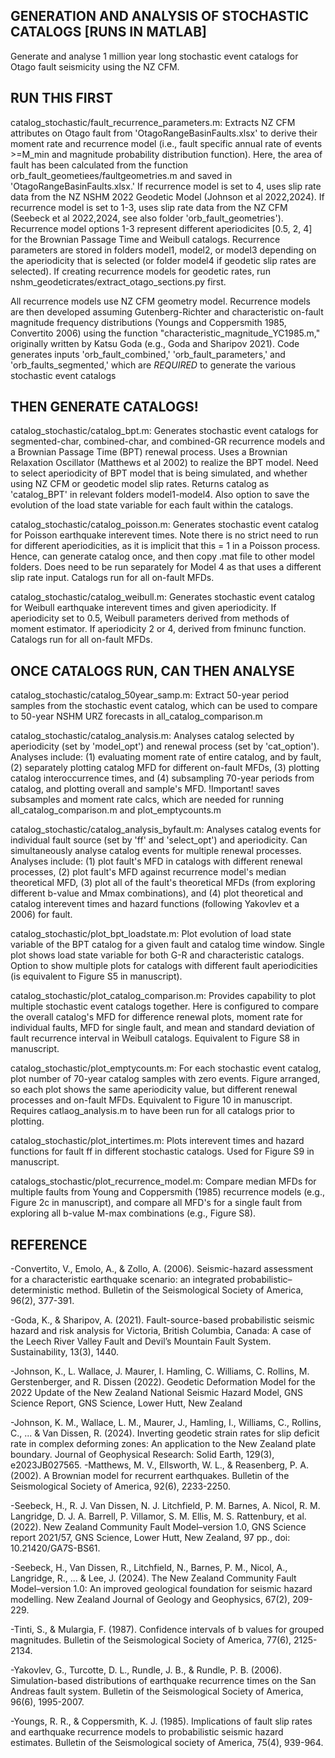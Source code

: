 ## GENERATION AND ANALYSIS OF STOCHASTIC CATALOGS [RUNS IN MATLAB]

Generate and analyse 1 million year long stochastic event catalogs for Otago fault seismicity using the NZ CFM.

## RUN THIS FIRST

catalog_stochastic/fault_recurrence_parameters.m: Extracts NZ CFM attributes on Otago fault from 'OtagoRangeBasinFaults.xlsx' to derive their moment rate and recurrence model (i.e., fault specific annual rate of events >=M_min and magnitude probability distribution function). Here, the area of fault has been calculated from the function orb_fault_geometiees/faultgeometries.m and saved in 'OtagoRangeBasinFaults.xlsx.' If recurrence model is set to 4, uses slip rate data from the NZ NSHM 2022 Geodetic Model (Johnson et al 2022,2024). If recurrence model is set to 1-3, uses slip rate data from the NZ CFM (Seebeck et al 2022,2024, see also folder 'orb_fault_geometries'). Recurrence model options 1-3 represent different aperiodicites [0.5, 2, 4] for the Brownian Passage Time and Weibull catalogs. Recurrence parameters are stored in folders model1, model2, or model3 depending on the aperiodicity that is selected (or folder model4 if geodetic slip rates are selected). If creating recurrence models for geodetic rates, run nshm_geodeticrates/extract_otago_sections.py first.

All recurrence models use NZ CFM geometry model. Recurrence models are then developed assuming Gutenberg-Richter and characteristic on-fault magnitude frequency distributions (Youngs and Coppersmith 1985, Convertito 2006) using the function "characteristic_magnitude_YC1985.m," originally written by Katsu Goda (e.g., Goda and Sharipov 2021). Code generates inputs 'orb_fault_combined,' 'orb_fault_parameters,' and 'orb_faults_segmented,' which are *REQUIRED* to generate the various stochastic event catalogs

## THEN GENERATE CATALOGS!

catalog_stochastic/catalog_bpt.m: Generates stochastic event catalogs for segmented-char, combined-char, and combined-GR recurrence models and a Brownian Passage Time (BPT) renewal process. Uses a Brownian Relaxation Oscillator (Matthews et al 2002) to realize the BPT model. Need to select aperiodicity of BPT model that is being simulated, and whether using NZ CFM or geodetic model slip rates. Returns catalog as 'catalog_BPT' in relevant folders model1-model4. Also option to save the evolution of the load state variable for each fault within the catalogs.

catalog_stochastic/catalog_poisson.m: Generates stochastic event catalog for Poisson earthquake interevent times. Note there is no strict need to run for different aperiodicities, as it is implicit that this = 1 in a Poisson process. Hence, can generate catalog once, and then copy .mat file to other model folders. Does need to be run separately for Model 4 as that uses a different slip rate input. Catalogs run for all on-fault MFDs.

catalog_stochastic/catalog_weibull.m: Generates stochastic event catalog for Weibull earthquake interevent times and given aperiodicity. If aperiodicity set to 0.5, Weibull parameters derived from methods of moment estimator. If aperiodicity 2 or 4, derived from fminunc function. Catalogs run for all on-fault MFDs.

## ONCE CATALOGS RUN, CAN THEN ANALYSE

catalog_stochastic/catalog_50year_samp.m: Extract 50-year period samples from the stochastic event catalog, which can be used to compare to 50-year NSHM URZ forecasts in all_catalog_comparison.m

catalog_stochastic/catalog_analysis.m: Analyses catalog selected by aperiodicity (set by 'model_opt') and renewal process (set by 'cat_option'). Analyses include: (1) evaluating moment rate of entire catalog, and by fault, (2) separately plotting catalog MFD for different on-fault MFDs, (3) plotting catalog interoccurrence times, and (4) subsampling 70-year periods from catalog, and plotting overall and sample's MFD. !Important! saves subsamples and moment rate calcs, which are needed for running all_catalog_comparison.m and plot_emptycounts.m

catalog_stochastic/catalog_analysis_byfault.m: Analyses catalog events for individual fault source (set by 'ff' and 'select_opt') and aperiodicity. Can simultaneously analyse catalog events for multiple renewal processes. Analyses include: (1) plot fault's MFD in catalogs with different renewal processes, (2) plot fault's MFD against recurrence model's median theoretical MFD, (3) plot all of the fault's theoretical MFDs (from exploring different b-value and Mmax combinations), and (4) plot theoretical and catalog interevent times and hazard functions (following Yakovlev et a 2006) for fault. 

catalog_stochastic/plot_bpt_loadstate.m: Plot evolution of load state variable of the BPT catalog for a given fault and catalog time window. Single plot shows load state variable for both G-R and characteristic catalogs. Option to show multiple plots for catalogs with different fault aperiodicities (is equivalent to Figure S5 in manuscript). 

catalog_stochastic/plot_catalog_comparison.m: Provides capability to plot multiple stochastic event catalogs together. Here is configured to compare the overall catalog's MFD for difference renewal plots, moment rate for individual faults, MFD for single fault, and mean and standard deviation of fault recurrence interval in Weibull catalogs. Equivalent to Figure S8 in manuscript.

catalog_stochastic/plot_emptycounts.m: For each stochastic event catalog, plot number of 70-year catalog samples with zero events. Figure arranged, so each plot shows the same aperiodicity value, but different renewal processes and on-fault MFDs. Equivalent to Figure 10 in manuscript. Requires catlaog_analysis.m to have been run for all catalogs prior to plotting.

catalog_stochastic/plot_intertimes.m: Plots interevent times and hazard functions for fault ff in different stochastic catalogs. Used for Figure S9 in manuscript.

catalogs_stochastic/plot_recurrence_model.m: Compare median MFDs for multiple faults from Young and Coppersmith (1985) recurrence models (e.g., Figure 2c in manuscript), and compare all MFD's for a single fault from exploring all b-value M-max combinations (e.g., Figure S8).

## REFERENCE

-Convertito, V., Emolo, A., & Zollo, A. (2006). Seismic-hazard assessment for a characteristic earthquake scenario: an integrated probabilistic–deterministic method. Bulletin of the Seismological Society of America, 96(2), 377-391.

-Goda, K., & Sharipov, A. (2021). Fault-source-based probabilistic seismic hazard and risk analysis for Victoria, British Columbia, Canada: A case of the Leech River Valley Fault and Devil’s Mountain Fault System. Sustainability, 13(3), 1440.

-Johnson, K., L. Wallace, J. Maurer, I. Hamling, C. Williams, C. Rollins, M. Gerstenberger, and R. Dissen (2022). Geodetic Deformation Model for the 2022 Update of the New Zealand National Seismic Hazard Model, GNS Science Report, GNS Science, Lower Hutt, New Zealand

-Johnson, K. M., Wallace, L. M., Maurer, J., Hamling, I., Williams, C., Rollins, C., ... & Van Dissen, R. (2024). Inverting geodetic strain rates for slip deficit rate in complex deforming zones: An application to the New Zealand plate boundary. Journal of Geophysical Research: Solid Earth, 129(3), e2023JB027565.
-Matthews, M. V., Ellsworth, W. L., & Reasenberg, P. A. (2002). A Brownian model for recurrent earthquakes. Bulletin of the Seismological Society of America, 92(6), 2233-2250.

-Seebeck, H., R. J. Van Dissen, N. J. Litchfield, P. M. Barnes, A. Nicol, R. M. Langridge, D. J. A. Barrell, P. Villamor, S. M. Ellis, M. S. Rattenbury, et al. (2022). New Zealand Community Fault Model–version 1.0, GNS Science report 2021/57, GNS Science, Lower Hutt, New Zealand, 97 pp., doi: 10.21420/GA7S-BS61.

-Seebeck, H., Van Dissen, R., Litchfield, N., Barnes, P. M., Nicol, A., Langridge, R., ... & Lee, J. (2024). The New Zealand Community Fault Model–version 1.0: An improved geological foundation for seismic hazard modelling. New Zealand Journal of Geology and Geophysics, 67(2), 209-229.

-Tinti, S., & Mulargia, F. (1987). Confidence intervals of b values for grouped magnitudes. Bulletin of the Seismological Society of America, 77(6), 2125-2134.

-Yakovlev, G., Turcotte, D. L., Rundle, J. B., & Rundle, P. B. (2006). Simulation-based distributions of earthquake recurrence times on the San Andreas fault system. Bulletin of the Seismological Society of America, 96(6), 1995-2007.

-Youngs, R. R., & Coppersmith, K. J. (1985). Implications of fault slip rates and earthquake recurrence models to probabilistic seismic hazard estimates. Bulletin of the Seismological society of America, 75(4), 939-964.
